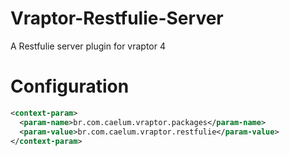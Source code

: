 Vraptor-Restfulie-Server
========================

A Restfulie server plugin for vraptor 4

Configuration
=============

```xml
<context-param>
  <param-name>br.com.caelum.vraptor.packages</param-name>
  <param-value>br.com.caelum.vraptor.restfulie</param-value>
</context-param>
```
